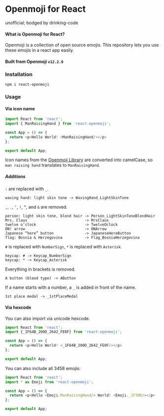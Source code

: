 # Openmoji for React
unofficial; bodged by drinking-code
#### What is Openmoji for React?
Openmoji is a collection of open source emojis. This repository lets you use these emojis in a react app easily.
#### Built from Openmoji  `v12.2.0`

### Installation
```
npm i react-openmoji
```

### Usage
#### Via icon name
```javascript
import React from 'react';
import { ManRaisingHand } from 'react-openmoji';

const App = () => {
  return <p>Hello World! <ManRaisingHand/></p>
};

export default App;
```
Icon names from the [Openmoji Library](https://openmoji.org/library/) are converted into camelCase, so `man raising hand` translates to `ManRaisingHand`.
##### Additions
`:` are replaced with `_`.
```
waving hand: light skin tone -> WavingHand_LightSkinTone
```
`,`, `.`, `’`, `!`, `”`, and `&` are removed.
```
person: light skin tone, blond hair -> Person_LightSkinToneBlondHair
Mrs. Claus                          -> MrsClaus
twelve o’clock                      -> TwelveOclock
ON! arrow                           -> ONArrow
Japanese “here” button              -> JapaneseHereButton
flag: Bosnia & Herzegovina          -> Flag_BosniaHerzegovina
```
`#` is replaced with `NumberSign`, `*` is replaced with `Asterisk`.
```
keycap: # -> Keycap_NumberSign
keycap: * -> Keycap_Asterisk
```
Everything in brackets is removed.
```
A button (blood type) -> AButton
```
If a name starts with a number, a `_` is added in front of the name.
```
1st place medal -> _1stPlaceMedal
```

#### Via hexcode
You can also import via unicode hexcode.
```javascript
import React from 'react';
import {_1F64B_200D_2642_FE0F} from 'react-openmoji';

const App = () => {
  return <p>Hello World! <_1F64B_200D_2642_FE0F/></p>
};

export default App;
```

You can also include all 3458 emojis:
```javascript
import React from 'react';
import * as Emoji from 'react-openmoji';

const App = () => {
  return <p>Hello <Emoji.ManRaisingHand/> World! <Emoji._1F30D/></p>
};

export default App;
```
